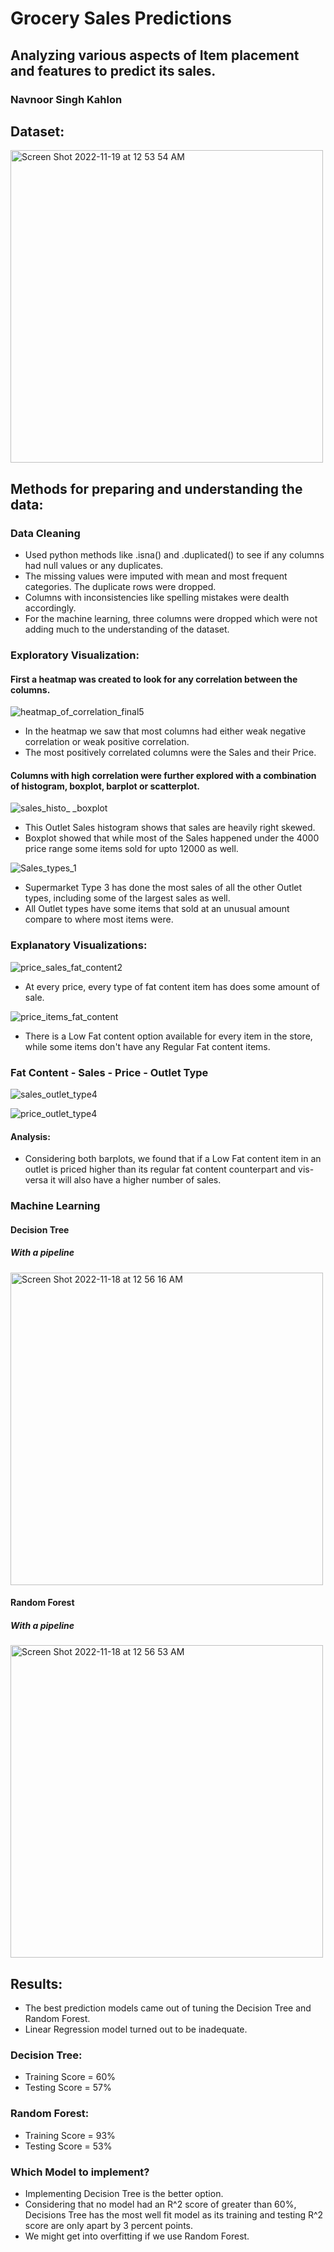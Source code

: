 # Grocery Sales Predictions 
## Analyzing various aspects of Item placement and features to predict its sales. 

### Navnoor Singh Kahlon

## Dataset:

<img width="500" alt="Screen Shot 2022-11-19 at 12 53 54 AM" src="https://user-images.githubusercontent.com/86537623/202843169-a05e30dd-9de5-4be4-9906-5da813b0c3e1.png">


## Methods for preparing and understanding the data:
### Data Cleaning
- Used python methods like .isna() and .duplicated() to see if any columns had null values or any duplicates. 
- The missing values were imputed with mean and most frequent categories. The duplicate rows were dropped.
- Columns with inconsistencies like spelling mistakes were dealth accordingly. 
- For the machine learning, three columns were dropped which were not adding much to the understanding of the dataset. 

### Exploratory Visualization:
#### First a heatmap was created to look for any correlation between the columns.

![heatmap_of_correlation_final5](https://user-images.githubusercontent.com/86537623/202860920-72a7b68a-a89a-42ef-bf63-658bdd3e23b6.png)
- In the heatmap we saw that most columns had either weak negative correlation or weak positive correlation.
- The most positively correlated columns were the Sales and their Price. 

#### Columns with high correlation were further explored with a combination of histogram, boxplot, barplot or scatterplot. 

![sales_histo_ _boxplot](https://user-images.githubusercontent.com/86537623/202860773-fe55a3b1-3594-4413-9d4c-ec2dd6ec9755.png)
- This Outlet Sales histogram shows that sales are heavily right skewed.
- Boxplot showed that while most of the Sales happened under the 4000 price range some items sold for upto 12000 as well. 

![Sales_types_1](https://user-images.githubusercontent.com/86537623/202863681-57a48a06-7ff8-4ceb-853f-56ce1cd81936.png)

- Supermarket Type 3 has done the most sales of all the other Outlet types, including some of the largest sales as well.
- All Outlet types have some items that sold at an unusual amount compare to where most items were.

### Explanatory Visualizations:
![price_sales_fat_content2](https://user-images.githubusercontent.com/86537623/202863415-962f1804-4231-44e7-b6ce-860727944fcc.png)
- At every price, every type of fat content item has does some amount of sale.

![price_items_fat_content](https://user-images.githubusercontent.com/86537623/202663974-45d793bd-2db6-4592-8c0c-1e227ca6d68f.png)
- There is a Low Fat content option available for every item in the store, while some items don't have any Regular Fat content items.

### Fat Content - Sales - Price - Outlet Type
![sales_outlet_type4](https://user-images.githubusercontent.com/86537623/202863046-8b1fce4f-f1f0-4341-88a5-8cfa6dcc76af.png)

![price_outlet_type4](https://user-images.githubusercontent.com/86537623/202863044-8733f593-2f6c-452d-a73d-97df06c2e446.png)
#### Analysis:
- Considering both barplots, we found that if a Low Fat content item in an outlet is priced higher than its regular fat content counterpart and vis-versa it will also have a higher number of sales. 

### Machine Learning
#### Decision Tree 
##### With a pipeline
<img width="500" alt="Screen Shot 2022-11-18 at 12 56 16 AM" src="https://user-images.githubusercontent.com/86537623/202663979-f0764817-f022-47ce-ab95-7e4f1b44d41e.png">

#### Random Forest
##### With a pipeline
<img width="500" alt="Screen Shot 2022-11-18 at 12 56 53 AM" src="https://user-images.githubusercontent.com/86537623/202663987-093b65d0-4aa4-40ce-acbe-5ae2ba73f845.png">

## Results:
- The best prediction models came out of tuning the Decision Tree and Random Forest. 
- Linear Regression model turned out to be inadequate.

### Decision Tree:
- Training Score = 60%
- Testing Score = 57%

### Random Forest:
- Training Score = 93%
- Testing Score = 53%

### Which Model to implement?
- Implementing Decision Tree is the better option.
- Considering that no model had an R^2 score of greater than 60%,  Decisions Tree has the most well fit model as its training and testing R^2 score are only apart by 3 percent points. 
- We might get into overfitting if we use Random Forest. 








